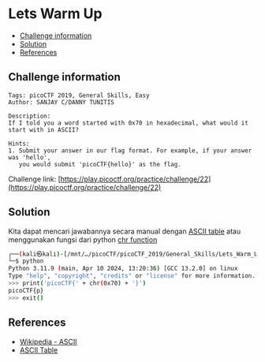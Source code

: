 # Lets Warm Up

- [Challenge information](#challenge-information)
- [Solution](#solution)
- [References](#references)

## Challenge information
```
Tags: picoCTF 2019, General Skills, Easy
Author: SANJAY C/DANNY TUNITIS

Description:
If I told you a word started with 0x70 in hexadecimal, what would it start with in ASCII?
 
Hints:
1. Submit your answer in our flag format. For example, if your answer was 'hello', 
   you would submit 'picoCTF{hello}' as the flag.
```
Challenge link: [https://play.picoctf.org/practice/challenge/22](https://play.picoctf.org/practice/challenge/22)

## Solution

Kita dapat mencari jawabannya secara manual dengan [ASCII table](https://www.ascii-code.com/) atau menggunakan fungsi dari python [chr function](https://docs.python.org/3/library/functions.html#chr)
```bash
┌──(kali㉿kali)-[/mnt/…/picoCTF/picoCTF_2019/General_Skills/Lets_Warm_Up]
└─$ python                
Python 3.11.9 (main, Apr 10 2024, 13:20:36) [GCC 13.2.0] on linux
Type "help", "copyright", "credits" or "license" for more information.
>>> print('picoCTF{' + chr(0x70) + '}') 
picoCTF{p}
>>> exit()
```



## References

- [Wikipedia - ASCII](https://en.wikipedia.org/wiki/ASCII)
- [ASCII Table](https://www.ascii-code.com/)
